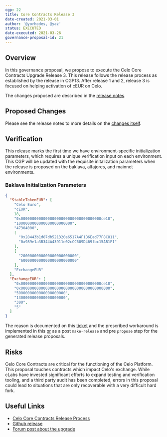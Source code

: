 ```yaml
---
cgp: 22
title: Core Contracts Release 3
date-created: 2021-03-01
author: '@yorhodes, @yaz'
status: EXECUTED
date-executed: 2021-03-26
governance-proposal-id: 21
---
```



## Overview

In this governance proposal, we propose to execute the Celo Core Contracts Upgrade Release 3. This release follows the release process as established by the release in CGP13. After release 1 and 2, release 3 is focused on helping activation of cEUR on Celo.

The changes proposed are described in the [release notes](https://github.com/celo-org/celo-monorepo/releases/tag/celo-core-contracts-v3.rc0). 

## Proposed Changes

Please see the release notes to more details on the [changes itself](https://github.com/celo-org/celo-monorepo/releases/tag/celo-core-contracts-v3.pre-audit).

## Verification

This release marks the first time we have environment-specific initialization parameters, which requires a unique verification input on each environment. This CGP will be updated with the requisite initalization parameters when the release is proposed on the baklava, alfajores, and mainnet environments.

### Baklava Initialization Parameters

```json
{
  "StableTokenEUR": [
    "Celo Euro",
    "cEUR",
    18,
    "0x000000000000000000000000000000000000ce10",
    "1000000000000000000000000",
    "47304000",
    [
      "0x28443b1d87db521320a6517A4F1B6Ead77F8C811",
      "0x989e1a3B344A43911e02cCC609D469fbc15AB1F1"
    ],
    [
      "2000000000000000000000000",
      "6000000000000000000000000"
    ],
    "ExchangeEUR"
  ],
  "ExchangeEUR": [
    "0x000000000000000000000000000000000000ce10",
    "0x0000000000000000000000000000000000000000",
    "5000000000000000000000",
    "1300000000000000000000",
    "300",
    "5"
  ]
}
```

The reason is documented on this [ticket](https://github.com/celo-org/celo-monorepo/issues/7171) and the prescribed workaround is implemented in this [pr](https://github.com/celo-org/celo-monorepo/pull/7267) as a post `make-release` and pre `propose` step for the generated release proposals.

## Risks

Celo Core Contracts are critical for the functioning of the Celo Platform. This proposal touches contracts which impact Celo's exchange. While cLabs have invested significant efforts to expand testing and verification tooling, and a third party audit has been completed, errors in this proposal could lead to situations that are only recoverable with a very difficult hard fork.

## Useful Links

* [Celo Core Contracts Release Process](https://docs.celo.org/community/release-process/smart-contracts)
* [Github release](https://github.com/celo-org/celo-monorepo/releases/tag/celo-contracts-v3.rc0)
* [Forum post about the upgrade](https://forum.celo.org/t/contracts-release-2/719)
